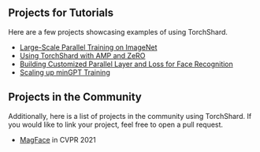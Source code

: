 ## Projects for Tutorials

Here are a few projects showcasing examples of using TorchShard.

- [Large-Scale Parallel Training on ImageNet](./imagenet)
- [Using TorchShard with AMP and ZeRO](./imagenet)
- [Building Customized Parallel Layer and Loss for Face Recognition](./arcface)
- [Scaling up minGPT Training](./minGPT)

## Projects in the Community

Additionally, here is a list of projects in the community using TorchShard.
If you would like to link your project, feel free to open a pull request.

- [MagFace](https://github.com/IrvingMeng/MagFace) in CVPR 2021
